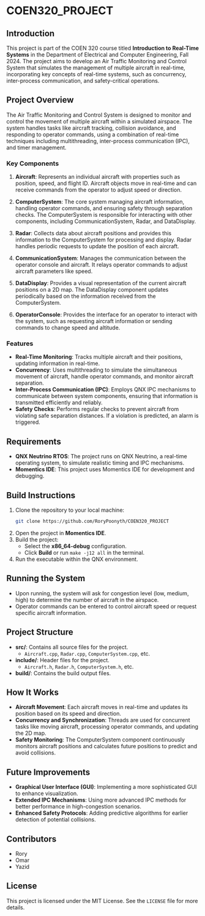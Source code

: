 # COEN320_PROJECT

## Introduction
This project is part of the COEN 320 course titled **Introduction to Real-Time Systems** in the Department of Electrical and Computer Engineering, Fall 2024. The project aims to develop an Air Traffic Monitoring and Control System that simulates the management of multiple aircraft in real-time, incorporating key concepts of real-time systems, such as concurrency, inter-process communication, and safety-critical operations.

## Project Overview
The Air Traffic Monitoring and Control System is designed to monitor and control the movement of multiple aircraft within a simulated airspace. The system handles tasks like aircraft tracking, collision avoidance, and responding to operator commands, using a combination of real-time techniques including multithreading, inter-process communication (IPC), and timer management.

### Key Components
1. **Aircraft**: Represents an individual aircraft with properties such as position, speed, and flight ID. Aircraft objects move in real-time and can receive commands from the operator to adjust speed or direction.

2. **ComputerSystem**: The core system managing aircraft information, handling operator commands, and ensuring safety through separation checks. The ComputerSystem is responsible for interacting with other components, including CommunicationSystem, Radar, and DataDisplay.

3. **Radar**: Collects data about aircraft positions and provides this information to the ComputerSystem for processing and display. Radar handles periodic requests to update the position of each aircraft.

4. **CommunicationSystem**: Manages the communication between the operator console and aircraft. It relays operator commands to adjust aircraft parameters like speed.

5. **DataDisplay**: Provides a visual representation of the current aircraft positions on a 2D map. The DataDisplay component updates periodically based on the information received from the ComputerSystem.

6. **OperatorConsole**: Provides the interface for an operator to interact with the system, such as requesting aircraft information or sending commands to change speed and altitude.

### Features
- **Real-Time Monitoring**: Tracks multiple aircraft and their positions, updating information in real-time.
- **Concurrency**: Uses multithreading to simulate the simultaneous movement of aircraft, handle operator commands, and monitor aircraft separation.
- **Inter-Process Communication (IPC)**: Employs QNX IPC mechanisms to communicate between system components, ensuring that information is transmitted efficiently and reliably.
- **Safety Checks**: Performs regular checks to prevent aircraft from violating safe separation distances. If a violation is predicted, an alarm is triggered.

## Requirements
- **QNX Neutrino RTOS**: The project runs on QNX Neutrino, a real-time operating system, to simulate realistic timing and IPC mechanisms.
- **Momentics IDE**: This project uses Momentics IDE for development and debugging.

## Build Instructions
1. Clone the repository to your local machine:
   ```bash
   git clone https://github.com/RoryPoonyth/COEN320_PROJECT
   ```
2. Open the project in **Momentics IDE**.
3. Build the project:
   - Select the **x86_64-debug** configuration.
   - Click **Build** or run `make -j12 all` in the terminal.
4. Run the executable within the QNX environment.

## Running the System
- Upon running, the system will ask for congestion level (low, medium, high) to determine the number of aircraft in the airspace.
- Operator commands can be entered to control aircraft speed or request specific aircraft information.

## Project Structure
- **src/**: Contains all source files for the project.
  - `Aircraft.cpp`, `Radar.cpp`, `ComputerSystem.cpp`, etc.
- **include/**: Header files for the project.
  - `Aircraft.h`, `Radar.h`, `ComputerSystem.h`, etc.
- **build/**: Contains the build output files.

## How It Works
- **Aircraft Movement**: Each aircraft moves in real-time and updates its position based on its speed and direction.
- **Concurrency and Synchronization**: Threads are used for concurrent tasks like moving aircraft, processing operator commands, and updating the 2D map.
- **Safety Monitoring**: The ComputerSystem component continuously monitors aircraft positions and calculates future positions to predict and avoid collisions.

## Future Improvements
- **Graphical User Interface (GUI)**: Implementing a more sophisticated GUI to enhance visualization.
- **Extended IPC Mechanisms**: Using more advanced IPC methods for better performance in high-congestion scenarios.
- **Enhanced Safety Protocols**: Adding predictive algorithms for earlier detection of potential collisions.

## Contributors
- Rory
- Omar
- Yazid

## License
This project is licensed under the MIT License. See the `LICENSE` file for more details.

